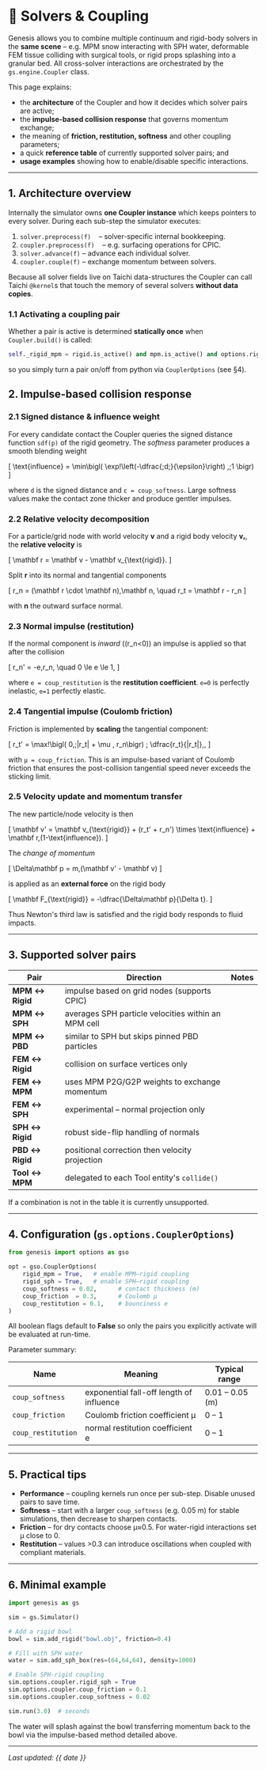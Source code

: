 # 🧮 Solvers & Coupling

Genesis allows you to combine multiple continuum and rigid-body solvers in the **same scene** – e.g. MPM snow interacting with SPH water, deformable FEM tissue colliding with surgical tools, or rigid props splashing into a granular bed.  All cross-solver interactions are orchestrated by the `gs.engine.Coupler` class.

This page explains:

* the **architecture** of the Coupler and how it decides which solver pairs are active;
* the **impulse-based collision response** that governs momentum exchange;
* the meaning of **friction, restitution, softness** and other coupling parameters;
* a quick **reference table** of currently supported solver pairs; and
* **usage examples** showing how to enable/disable specific interactions.

---

## 1. Architecture overview

Internally the simulator owns **one Coupler instance** which keeps pointers to every solver.  During each sub-step the simulator executes:

1. `solver.preprocess(f)`  &nbsp;&nbsp; – solver-specific internal bookkeeping.
2. `coupler.preprocess(f)`  &nbsp;&nbsp; – e.g. surfacing operations for CPIC.
3. `solver.advance(f)`       – advance each individual solver.
4. `coupler.couple(f)`       – exchange momentum between solvers.

Because all solver fields live on Taichi data-structures the Coupler can call Taichi `@kernel`s that touch the memory of several solvers **without data copies**.

### 1.1 Activating a coupling pair

Whether a pair is active is determined **statically once** when `Coupler.build()` is called:

```python
self._rigid_mpm = rigid.is_active() and mpm.is_active() and options.rigid_mpm
```

so you simply turn a pair on/off from python via `CouplerOptions` (see §4).


## 2. Impulse-based collision response

### 2.1 Signed distance & influence weight

For every candidate contact the Coupler queries the signed distance function `sdf(p)` of the rigid geometry.  The *softness* parameter produces a smooth blending weight

\[
\text{influence} = \min\bigl( \exp\!\left(-\dfrac{\;d\;}{\epsilon}\right) ,\;1 \bigr)
\]

where `d` is the signed distance and `ε = coup_softness`.  Large softness values make the contact zone thicker and produce gentler impulses.

### 2.2 Relative velocity decomposition

For a particle/grid node with world velocity **v** and a rigid body velocity **vᵣ**, the **relative velocity** is

\[ \mathbf r = \mathbf v - \mathbf v_{\text{rigid}}. \]

Split **r** into its normal and tangential components

\[
 r_n = (\mathbf r \cdot \mathbf n)\,\mathbf n, \quad
 r_t = \mathbf r - r_n
\]

with **n** the outward surface normal.

### 2.3 Normal impulse (restitution)

If the normal component is *inward* (\(r_n<0\)) an impulse is applied so that after the collision

\[ r_n' = -e\,r_n, \quad 0 \le e \le 1, \]

where `e = coup_restitution` is the **restitution coefficient**.  `e=0` is perfectly inelastic, `e=1` perfectly elastic.

### 2.4 Tangential impulse (Coulomb friction)

Friction is implemented by **scaling** the tangential component:

\[ r_t' = \max\!\bigl( 0,\;|r_t| + \mu \, r_n\bigr) \; \dfrac{r_t}{|r_t|}\,, \]

with `μ = coup_friction`.  This is an impulse-based variant of Coulomb friction that ensures the post-collision tangential speed never exceeds the sticking limit.

### 2.5 Velocity update and momentum transfer

The new particle/node velocity is then

\[ \mathbf v' = \mathbf v_{\text{rigid}} + (r_t' + r_n') \times \text{influence} + \mathbf r\,(1-\text{influence}). \]

The *change of momentum*

\[ \Delta\mathbf p = m\,(\mathbf v' - \mathbf v) \]

is applied as an **external force** on the rigid body

\[ \mathbf F_{\text{rigid}} = -\dfrac{\Delta\mathbf p}{\Delta t}. \]

Thus Newton's third law is satisfied and the rigid body responds to fluid impacts.

---

## 3. Supported solver pairs

| Pair | Direction | Notes |
|------|-----------|-------|
| **MPM ↔ Rigid** | impulse based on grid nodes (supports CPIC) |
| **MPM ↔ SPH**   | averages SPH particle velocities within an MPM cell |
| **MPM ↔ PBD**   | similar to SPH but skips pinned PBD particles |
| **FEM ↔ Rigid** | collision on surface vertices only |
| **FEM ↔ MPM**   | uses MPM P2G/G2P weights to exchange momentum |
| **FEM ↔ SPH**   | experimental – normal projection only |
| **SPH ↔ Rigid** | robust side-flip handling of normals |
| **PBD ↔ Rigid** | positional correction then velocity projection |
| **Tool ↔ MPM**  | delegated to each Tool entity's `collide()` |

If a combination is not in the table it is currently unsupported.

---

## 4. Configuration (`gs.options.CouplerOptions`)

```python
from genesis import options as gso

opt = gso.CouplerOptions(
    rigid_mpm = True,   # enable MPM–rigid coupling
    rigid_sph = True,   # enable SPH–rigid coupling
    coup_softness = 0.02,      # contact thickness (m)
    coup_friction  = 0.3,      # Coulomb µ
    coup_restitution = 0.1,    # bounciness e
)
```

All boolean flags default to **False** so only the pairs you explicitly activate will be evaluated at run-time.

Parameter summary:

| Name | Meaning | Typical range |
|------|---------|---------------|
| `coup_softness` | exponential fall-off length of influence | 0.01 – 0.05 (m) |
| `coup_friction` | Coulomb friction coefficient μ | 0 – 1 |
| `coup_restitution` | normal restitution coefficient e | 0 – 1 |

---

## 5. Practical tips

* **Performance** – coupling kernels run once per sub-step.  Disable unused pairs to save time.
* **Softness** – start with a larger `coup_softness` (e.g. 0.05 m) for stable simulations, then decrease to sharpen contacts.
* **Friction** – for dry contacts choose μ≈0.5.  For water-rigid interactions set μ close to 0.
* **Restitution** – values >0.3 can introduce oscillations when coupled with compliant materials.

---

## 6. Minimal example

```python
import genesis as gs

sim = gs.Simulator()

# Add a rigid bowl
bowl = sim.add_rigid("bowl.obj", friction=0.4)

# Fill with SPH water
water = sim.add_sph_box(res=(64,64,64), density=1000)

# Enable SPH-rigid coupling
sim.options.coupler.rigid_sph = True
sim.options.coupler.coup_friction = 0.1
sim.options.coupler.coup_softness = 0.02

sim.run(3.0)  # seconds
```

The water will splash against the bowl transferring momentum back to the bowl via the impulse-based method detailed above.

---

*Last updated: {{ date }}*
